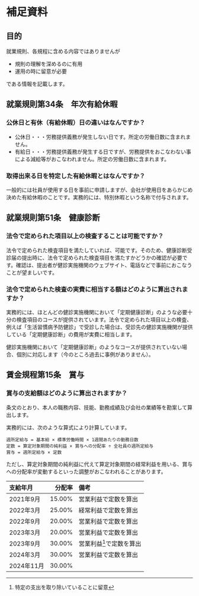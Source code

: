 # 補足資料

## 目的

就業規則、各規程に含める内容ではありませんが

- 規則の理解を深めるのに有用
- 運用の時に留意が必要

である情報を記載します。

## 就業規則第34条　年次有給休暇

### 公休日と有休（有給休暇）日の違いはなんですか？

- 公休日・・・労務提供義務が発生しない日です。所定の労働日数に含まれません。
- 有給日・・・労務提供義務が発生する日ですが、労務提供をおこなわない事による減給等がおこなわれません。所定の労働日数に含まれます。

### 取得出来る日を特定した有給休暇とはなんですか？

一般的には社員が使用する日を事前に申請しますが、会社が使用日をあらかじめ決めた有給休暇のことです。実務的には、特別休暇という名称で付与されます。

## 就業規則第51条　健康診断

### 法令で定められた項目以上の検査することは可能ですか？

法令で定められた検査項目を満たしていれば、可能です。そのため、健康診断受診届の提出時に、法令で定められた検査項目を満たすかどうかの確認が必要です。確認は、提出者が健診実施機関のウェブサイト、電話などで事前におこなうことが望ましいです。

### 法令で定められた検査の実費に相当する額はどのように算出されますか？

実務的には、ほとんどの健診実施機関において「定期健康診断」のような必要十分の検査項目のコースが提供されています。法令で定められた項目以上の検査、例えば「生活習慣病予防健診」で受診した場合は、受診先の健診実施機関が提供している「定期健康診断」の費用が実費に相当します。

健診実施機関において「定期健康診断」のようなコースが提供されていない場合、個別に対応します（今のところ過去に事例がありません）。

## 賃金規程第15条　賞与

### 賞与の支給額はどのように算出されますか？

条文のとおり、本人の職務内容、技能、勤務成績及び会社の業績等を勘案して算出します。

実務的には、次のような算式により計算しています。

```
週所定給与 = 基本給 × 標準労働時間 × 1週間あたりの勤務日数
定数 = 算定対象期間の純利益 × 賞与への分配率 ÷ 全社員の週所定給与
賞与 = 週所定給与 × 定数
```

ただし、算定対象期間の純利益に代えて算定対象期間の経常利益を用いる、賞与への分配率が変動するといった調整がおこなわれることがあります。

| 支給年月   | 分配率 | 備考                          |
| :--------- | -----: | :---------------------------- |
| 2021年9月  | 15.00% | 営業利益で定数を算出          |
| 2022年3月  | 25.00% | 経常利益で定数を算出          |
| 2022年9月  | 20.00% | 営業利益で定数を算出          |
| 2023年3月  | 20.00% | 営業利益で定数を算出          |
| 2023年9月  | 30.00% | 営業利益[^202309]で定数を算出 |
| 2024年3月  | 30.00% | 営業利益で定数を算出          |
| 2024年11月 | 30.00% |                               |

[^202309]: 特定の支出を取り除いていることに留意
